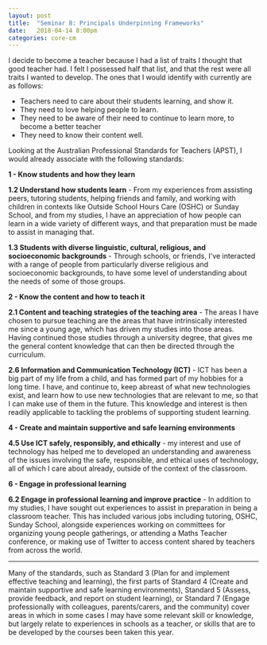 ```yaml
---
layout: post
title:  "Seminar 8: Principals Underpinning Frameworks"
date:   2018-04-14 8:00pm
categories: core-cm
---
```

I decide to become a teacher because I had a list of traits I thought that good teacher had. I felt I possessed half that list, and that the rest were all traits I wanted to develop. The ones that I would identify with currently are as follows:
* Teachers need to care about their students learning, and show it.
* They need to love helping people to learn.
* They need to be aware of their need to continue to learn more, to become a better teacher
* They need to know their content well.

Looking at the Australian Professional Standards for Teachers (APST), I would already associate with the following standards:

**1 - Know students and how they learn**

**1.2 Understand how students learn** - From my experiences from assisting peers, tutoring students, helping friends and family, and working with children in contexts like Outside School Hours Care (OSHC) or Sunday School, and from my studies, I have an appreciation of how people can learn in a wide variety of different ways, and that preparation must be made to assist in managing that.

**1.3 Students with diverse linguistic, cultural, religious, and socioeconomic backgrounds** - Through schools, or friends, I've interacted with a range of people from particularly diverse religious and socioeconomic backgrounds, to have some level of understanding about the needs of some of those groups.

**2 - Know the content and how to teach it**

**2.1 Content and teaching strategies of the teaching area** - The areas I have chosen to pursue teaching are the areas that have intrinsically interested me since a young age, which has driven my studies into those areas. Having continued those studies through a university degree, that gives me the general content knowledge that can then be directed through the curriculum.

**2.6 Information and Communication Technology (ICT)** - ICT has been a big part of my life from a child, and has formed part of my hobbies for a long time. I have, and continue to, keep abreast of what new technologies exist, and learn how to use new technologies that are relevant to me, so that I can make use of them in the future. This knowledge and interest is then readily applicable to tackling the problems of supporting student learning.

**4 - Create and maintain supportive and safe learning environments**

**4.5 Use ICT safely, responsibly, and ethically** - my interest and use of technology has helped me to developed an understanding and awareness of the issues involving the safe, responsible, and ethical uses of technology, all of which I care about already, outside of the context of the classroom.

**6 - Engage in professional learning**

**6.2 Engage in professional learning and improve practice** - In addition to my studies, I have sought out experiences to assist in preparation in being a classroom teacher. This has included various jobs including tutoring, OSHC, Sunday School, alongside experiences working on committees for organizing young people gatherings, or attending a Maths Teacher conference, or making use of Twitter to access content shared by teachers from across the world.

---

Many of the standards, such as Standard 3 (Plan for and implement effective teaching and learning), the first parts of Standard 4 (Create and maintain supportive and safe learning environments), Standard 5 (Assess, provide feedback, and report on student learning), or Standard 7 (Engage professionally with colleagues, parents/carers, and the community) cover areas in which in some cases I may have some relevant skill or knowledge, but largely relate to experiences in schools as a teacher, or skills that are to be developed by the courses been taken this year.